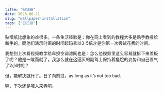 ```yaml
---
title: "贴墙纸"
date: 2025-06-21
slug: "wallpaper-installation"
tags: ["日日谈"]
---
```


贴墙纸比想象的难很多。一条生活经验是：你在网上看到的教程大多是熟手教授给新手的，而他们演示时画的时间起码乘以3-5倍才是你第一次尝试花费的时间。

我想到上次看视频教学给车换空调滤网也是：怎么他视频里这么容易就拆下来盖板了呢？他是一蹴而就了，我怎么就在这逼仄的副驾上保持着尴尬的姿势和自己置气了2小时呢？

但，能解决就行了。日子向前过，as long as it’s not too bad.

啊，下次还是喊人来弄吧。